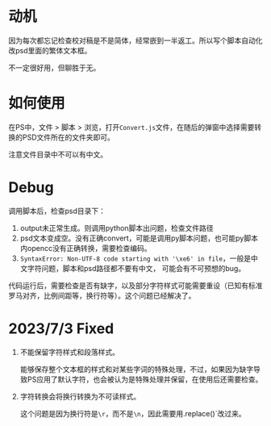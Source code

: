 # 动机

因为每次都忘记检查校对稿是不是简体，经常嵌到一半返工。所以写个脚本自动化改psd里面的繁体文本框。

不一定很好用，但聊胜于无。

# 如何使用

在PS中，文件 > 脚本 > 浏览，打开`Convert.js`文件，在随后的弹窗中选择需要转换的PSD文件所在的文件夹即可。

注意文件目录中不可以有中文。

# Debug

调用脚本后，检查psd目录下：

1. output未正常生成。则调用python脚本出问题，检查文件路径
2. psd文本变成空。没有正确convert，可能是调用py脚本问题，也可能py脚本内opencc没有正确转换，需要检查编码。
3. `SyntaxError: Non-UTF-8 code starting with '\xe6' in file`，一般是中文字符问题，脚本和psd路径都不要有中文， 可能会有不可预想的bug。

代码运行后，需要检查是否有缺字，以及部分字符样式可能需要重设（已知有标准罗马对齐，比例间距等，换行符等）。这个问题已经解决了。

# 2023/7/3 Fixed

1. 不能保留字符样式和段落样式。

   能够保存整个文本框的样式和对某些字词的特殊处理，不过，如果因为缺字导致PS应用了默认字符，也会被认为是特殊处理并保留，在使用后还需要检查。

1. 字符转换会将换行转换为不可读样式。

   这个问题是因为换行符是`\r`，而不是`\n`，因此需要用.replace()`改过来。

